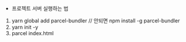 - 프로젝트 서버 실행하는 법

1. yarn global add parcel-bundler // 안되면 npm install -g parcel-bundler
2. yarn init -y
3. parcel index.html
